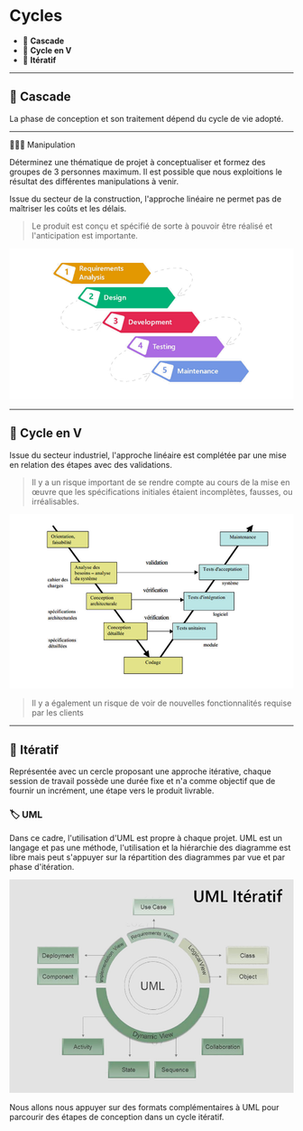 # Cycles

* 🔖 **Cascade**
* 🔖 **Cycle en V**
* 🔖 **Itératif**

___

## 📑 Cascade

La phase de conception et son traitement dépend du cycle de vie adopté.

___

👨🏻‍💻 Manipulation

Déterminez une thématique de projet à conceptualiser et formez des groupes de 3 personnes maximum. Il est possible que nous exploitions le résultat des différentes manipulations à venir.

Issue du secteur de la construction, l'approche linéaire ne permet pas de maîtriser les coûts et les délais.

> Le produit est conçu et spécifié de sorte à pouvoir être réalisé et l'anticipation est importante.

![image](https://raw.githubusercontent.com/seeren-training/Agile/master/wiki/resources/01/05-Waterfall.png)

___

## 📑 Cycle en V

Issue du secteur industriel, l'approche linéaire est complétée par une mise en relation des étapes avec des validations.

> Il y a un risque important de se rendre compte au cours de la mise en œuvre que les spécifications initiales étaient incomplètes, fausses, ou irréalisables.

![image](https://raw.githubusercontent.com/seeren-training/Agile/master/wiki/resources/01/06-Cycle-en-V.png)

> Il y a également un risque de voir de nouvelles fonctionnalités requise par les clients


___

## 📑 Itératif

Représentée avec un cercle proposant une approche itérative, chaque session de travail possède une durée fixe et n'a comme objectif que de fournir un incrément, une étape vers le produit livrable.

### 🏷️ **UML**

Dans ce cadre, l'utilisation d'UML est propre à chaque projet. UML est un langage et pas une méthode, l'utilisation et la hiérarchie des diagramme est libre mais peut s'appuyer sur la répartition des diagrammes par vue et par phase d'itération.

![image](https://raw.githubusercontent.com/seeren-training/Methodo/master/wiki/resources/uml-iteratif.jpg)

Nous allons nous appuyer sur des formats complémentaires à UML pour parcourir des étapes de conception dans un cycle itératif.